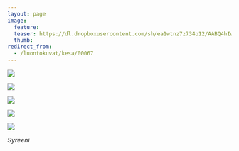 ```yaml
---
layout: page
image:
  feature:
  teaser: https://dl.dropboxusercontent.com/sh/ea1wtnz7z734o12/AABQ4hIwF99JI0iGzG2ToXr3a/luontokuvat/kes%C3%A4/3/DS18994-245px.jpg
  thumb:
redirect_from:
  - /luontokuvat/kesa/00067
---
```


[![](https://dl.dropboxusercontent.com/sh/ea1wtnz7z734o12/AADCPxbe32qjMWEQYC27DnRIa/luontokuvat/kes%C3%A4/3/DS18520-800px.jpg)](https://dl.dropboxusercontent.com/sh/ea1wtnz7z734o12/AAAMibwuK1CV9bs7BaKXUX4ua/luontokuvat/kes%C3%A4/3/DS18520.jpg)

[![](https://dl.dropboxusercontent.com/sh/ea1wtnz7z734o12/AAD_pP33n4rmsY6SjalWaZB3a/luontokuvat/kes%C3%A4/3/DS19124-800px.jpg)](https://dl.dropboxusercontent.com/sh/ea1wtnz7z734o12/AADOLeBO5_OpwBmW8-RDM2nZa/luontokuvat/kes%C3%A4/3/DS19124.jpg)

[![](https://dl.dropboxusercontent.com/sh/ea1wtnz7z734o12/AAAkT42_Olt2rd4BCBRIdMZAa/luontokuvat/kes%C3%A4/3/DS19127-800px.jpg)](https://dl.dropboxusercontent.com/sh/ea1wtnz7z734o12/AAAIpnGURirvvmt2M_nBPqiya/luontokuvat/kes%C3%A4/3/DS19127.jpg)

[![](https://dl.dropboxusercontent.com/sh/ea1wtnz7z734o12/AACTYMrb22QY0wqSFQNykKqKa/luontokuvat/kes%C3%A4/3/DS18994-800px.jpg)](https://dl.dropboxusercontent.com/sh/ea1wtnz7z734o12/AADEiCEYgDedcWggYdfOetbCa/luontokuvat/kes%C3%A4/3/DS18994.jpg)

[![](https://dl.dropboxusercontent.com/sh/ea1wtnz7z734o12/AABVb4NNDeFZ5X6VIUex7szTa/luontokuvat/kes%C3%A4/3/DS18998-800px.jpg)](https://dl.dropboxusercontent.com/sh/ea1wtnz7z734o12/AACG0q5Pu_w_fAjl4GfLgSPea/luontokuvat/kes%C3%A4/3/DS18998.jpg)

*Syreeni*
